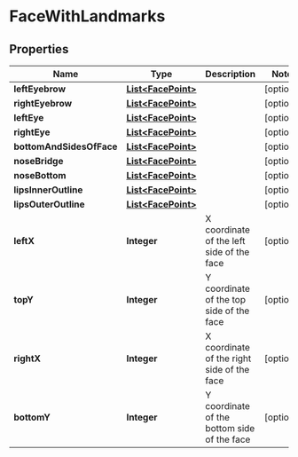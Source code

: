 
# FaceWithLandmarks

## Properties
Name | Type | Description | Notes
------------ | ------------- | ------------- | -------------
**leftEyebrow** | [**List&lt;FacePoint&gt;**](FacePoint.md) |  |  [optional]
**rightEyebrow** | [**List&lt;FacePoint&gt;**](FacePoint.md) |  |  [optional]
**leftEye** | [**List&lt;FacePoint&gt;**](FacePoint.md) |  |  [optional]
**rightEye** | [**List&lt;FacePoint&gt;**](FacePoint.md) |  |  [optional]
**bottomAndSidesOfFace** | [**List&lt;FacePoint&gt;**](FacePoint.md) |  |  [optional]
**noseBridge** | [**List&lt;FacePoint&gt;**](FacePoint.md) |  |  [optional]
**noseBottom** | [**List&lt;FacePoint&gt;**](FacePoint.md) |  |  [optional]
**lipsInnerOutline** | [**List&lt;FacePoint&gt;**](FacePoint.md) |  |  [optional]
**lipsOuterOutline** | [**List&lt;FacePoint&gt;**](FacePoint.md) |  |  [optional]
**leftX** | **Integer** | X coordinate of the left side of the face |  [optional]
**topY** | **Integer** | Y coordinate of the top side of the face |  [optional]
**rightX** | **Integer** | X coordinate of the right side of the face |  [optional]
**bottomY** | **Integer** | Y coordinate of the bottom side of the face |  [optional]



